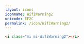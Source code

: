 ```yaml
---
layout: icons
iconname: WifiWarning2
unicode: EF2C
permalink: /icon/WifiWarning2/
---
```


``` html
<i class="mi mi-WifiWarning2"></i>
```
